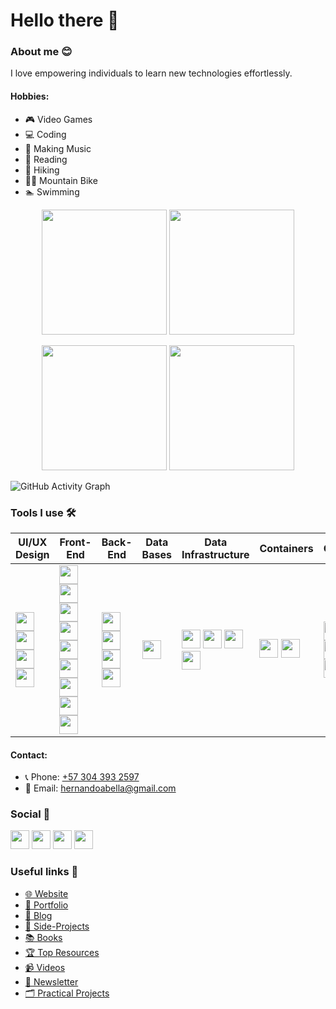 # Hello there 👋
### About me 😊
I love empowering individuals to learn new technologies effortlessly.

#### Hobbies: 
- 🎮 Video Games 
- 💻 Coding
- 🎵 Making Music
- 📖 Reading
- 🥾 Hiking
- 🚵‍♂️ Mountain Bike
- 🏊 Swimming 

<p align="center">
  <img height=200 src="https://github-readme-stats.vercel.app/api?username=hernandoabella&show_icons=true"/>
  <img height=200 src="https://my-stats-43gk.vercel.app/api/top-langs/?username=hernandoabella&hide=html,scss,css&langs_count=8&layout=compact&card_width=150" />
</p>
<p align="center">
<img height=200 src="https://github-readme-streak-stats.herokuapp.com/?user=hernandoabella"/>
<img height=200 src="https://github-profile-trophy.vercel.app/?username=hernandoabella&no-frame=true&title=Stars,Followers,Commits&column=-1"/>
</p>

![GitHub Activity Graph](https://github-readme-activity-graph.vercel.app/graph?username=hernandoabella&height=200)

### Tools I use 🛠️
| UI/UX Design | Front-End | Back-End | Data Bases | Data Infrastructure | Containers | CMS | Shell | Code Editor | Control Version | Productivity | Cloud Platform |
| -- | -- | -- | -- | -- | -- | -- | -- | -- | -- | -- | -- |
| <span><img src="https://uxwing.com/wp-content/themes/uxwing/download/brands-and-social-media/canva-icon.png" width="30px"/> </span> <span><img src="https://cdn.jsdelivr.net/gh/devicons/devicon/icons/figma/figma-original.svg" width="30px"/></span> <span><img src="https://cdn.jsdelivr.net/gh/devicons/devicon@latest/icons/photoshop/photoshop-original.svg" width="30px"/></span> <span><img src="https://cdn.jsdelivr.net/gh/devicons/devicon@latest/icons/illustrator/illustrator-plain.svg" width="30px"/> </span> | <span><img src="https://cdn.jsdelivr.net/gh/devicons/devicon/icons/html5/html5-original.svg" width="30px"/></span> <span><img src="https://cdn.jsdelivr.net/gh/devicons/devicon/icons/css3/css3-original.svg" width="30px"/> </span><span><img src="https://cdn.jsdelivr.net/gh/devicons/devicon@latest/icons/tailwindcss/tailwindcss-original.svg" width="30px"/></span> <span><img src="https://cdn.jsdelivr.net/gh/devicons/devicon/icons/javascript/javascript-original.svg" width="30px"/></span> <span><img src="https://cdn.jsdelivr.net/gh/devicons/devicon@latest/icons/json/json-original.svg" width="30px"/></span> <span><img src="https://cdn.jsdelivr.net/gh/devicons/devicon/icons/typescript/typescript-original.svg" width="30px"/></span> <span><img src="https://cdn.jsdelivr.net/gh/devicons/devicon/icons/react/react-original.svg" width="30px"/></span> <span><img src="https://cdn.jsdelivr.net/gh/devicons/devicon@latest/icons/framermotion/framermotion-original.svg" width="30px"/></span> <span><img src="https://cdn.jsdelivr.net/gh/devicons/devicon/icons/nextjs/nextjs-original.svg" width="30px"/></span> | <span><img src="https://cdn.jsdelivr.net/gh/devicons/devicon/icons/nodejs/nodejs-original-wordmark.svg" width="30px"/></span> <span><img src="https://cdn.jsdelivr.net/gh/devicons/devicon/icons/express/express-original.svg" width="30px"/></span> <span><img src="https://cdn.jsdelivr.net/gh/devicons/devicon@latest/icons/supabase/supabase-original.svg" width="30px"/></span> <span><img src="https://cdn.jsdelivr.net/gh/devicons/devicon@latest/icons/python/python-original.svg" width="30px"/></span> | <span><img src="https://encrypted-tbn0.gstatic.com/images?q=tbn:ANd9GcSFccAfpRng_1FTS8Y5BhUOSvkulUkYXzVtOw&s" width="30px"/></span> | <span><img src="https://ia801703.us.archive.org/32/items/github.com-dagster-io-dagster_-_2021-01-15_03-10-03/cover.jpg" width="30px"/></span> <span><img src="https://seeklogo.com/images/D/dbt-logo-500AB0BAA7-seeklogo.com.png" width="30px"/></span> <span><img src="https://upload.wikimedia.org/wikipedia/commons/thumb/0/0a/Apache_kafka-icon.svg/1200px-Apache_kafka-icon.svg.png" width="30px"/></span><span><img src="https://i.pinimg.com/originals/8e/cc/68/8ecc680ce4bcd207a76f604484902417.png" width="30px"/></span> | <span><img src="https://static-00.iconduck.com/assets.00/docker-icon-2048x2048-5mc7mvtn.png" width="30px"/></span> <span><img src="https://cdn.jsdelivr.net/gh/devicons/devicon@latest/icons/kubernetes/kubernetes-original.svg" width="30px"/></span> | <span><img src="https://encrypted-tbn0.gstatic.com/images?q=tbn:ANd9GcSzAxIzs2yRTPxONA1yBwMZdhkNwlqmIpxFug&s" width="30px"/></span> <span><img src="https://d2eip9sf3oo6c2.cloudfront.net/tags/images/000/001/360/square_480/Strapi.monogram.logo.png" width="30px"/></span>  <span><img src="https://europe1.discourse-cdn.com/business20/uploads/prismic/original/1X/eaa520b0fc4721c57b9455b377d309009cbcea39.png" width="30px"/></span> | <span><img src="https://cdn.jsdelivr.net/gh/devicons/devicon/icons/bash/bash-original.svg" width="30px"/></span> <span><img src="https://cdn.jsdelivr.net/gh/devicons/devicon@latest/icons/powershell/powershell-original.svg" width="30px"/></span> | <span><img src="https://cdn.jsdelivr.net/gh/devicons/devicon/icons/vscode/vscode-original.svg" width="30px"/></span> | <span><img src="https://cdn.jsdelivr.net/gh/devicons/devicon/icons/git/git-original.svg" width="30px"/></span> <span><img src="https://cdn.jsdelivr.net/gh/devicons/devicon/icons/github/github-original.svg" width="30px"/></span> | <span><img src="https://cdn.jsdelivr.net/gh/devicons/devicon@latest/icons/notion/notion-original.svg" width="30px"/></span> <span><img src="https://upload.wikimedia.org/wikipedia/commons/thumb/d/d5/Slack_icon_2019.svg/2048px-Slack_icon_2019.svg.png" width="30px"/></span> <span><img src="https://encrypted-tbn0.gstatic.com/images?q=tbn:ANd9GcQXS7l5S8VyRek3suC1gfbrAwHfFawL4PXWOOy3b2pFmnPIIFFnmLF5Sa30x_dC5Vi6DUA&usqp=CAU" width="30px"/></span>| <span><img src="https://static.wikia.nocookie.net/logopedia/images/a/a7/Vercel_favicon.svg/revision/latest?cb=20221026155821" width="30px"/></span> <span><img src="https://seeklogo.com/images/H/heroku-logo-90FDE34A7D-seeklogo.com.png" width="30px"/></span> | 

#### Contact:
- 📞 Phone: [+57 304 393 2597](tel:+573043932597)
- 📧 Email: [hernandoabella@gmail.com](mailto:hernandoabella@gmail.com)

### Social 🤳
  <a href="https://www.x.com/hernandoabella"><img src="https://cdn2.iconfinder.com/data/icons/threads-by-instagram/24/x-logo-twitter-new-brand-contained-64.png" width="30px"/></a>
  <a href="https://www.instagram.com/hernandoabella"><img src="https://cdn2.iconfinder.com/data/icons/social-media-2285/512/1_Instagram_colored_svg_1-64.png" width="30px"/></a>
  <a href="https://www.tiktok.com/@hernandoabella"><img src="https://cdn0.iconfinder.com/data/icons/logos-brands-7/512/TikTok_logo_original0-64.png" width="30px"/></a>
  <a href="https://www.youtube.com/c/hernandoabella"><img src="https://cdn4.iconfinder.com/data/icons/logos-and-brands/512/395_Youtube_logo-64.png" width="30px"/></a>

### Useful links 🔗
- [🌐 Website](https://www.hernandoabella.com)
- [🤵 Portfolio](https://portfolio-hernandoabella.vercel.app/)
- [📝 Blog](https://medium.com/@hernandoabella)
- [🚀 Side-Projects](https://github.com/hernandoabella/side-projects)
- [📚 Books](https://github.com/hernandoabella/books)
- [🏆 Top Resources](https://github.com/hernandoabella/resources)
- [📹 Videos](https://youtube.com/c/hernandoabella)
- [📰 Newsletter](https://beat-byte-publishing.com/)
- [🗂️ Practical Projects](https://github.com/hernandoabella/practical-projects)

